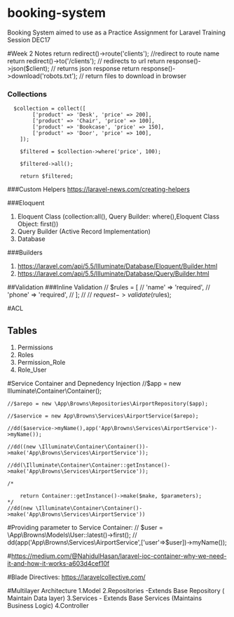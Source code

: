 # booking-system
Booking System aimed to use as a Practice Assignment for Laravel Training Session DEC17


#Week 2 Notes
return redirect()->route('clients'); //redirect to route name
return redirect()->to('/clients'); // redirects to url
return response()->json($client); // returns json response
return response()->download('robots.txt'); // return files to download in browser


### Collections
      $collection = collect([
            ['product' => 'Desk', 'price' => 200],
            ['product' => 'Chair', 'price' => 100],
            ['product' => 'Bookcase', 'price' => 150],
            ['product' => 'Door', 'price' => 100],
        ]);

        $filtered = $collection->where('price', 100);

        $filtered->all();

        return $filtered;
        
###Custom Helpers
https://laravel-news.com/creating-helpers


###Eloquent
1. Eloquent Class  (collection:all(), Query Builder: where(),Eloquent Class Object: first())
2. Query Builder (Active Record Implementation)
3. Database

###Builders
1. https://laravel.com/api/5.5/Illuminate/Database/Eloquent/Builder.html
2. https://laravel.com/api/5.5/Illuminate/Database/Query/Builder.html

##Validation
###Inline Validation
//        $rules = [
//            'name' => 'required',
//            'phone' => 'required',
//        ];
//
//        $request->validate($rules);


#ACL 
## Tables
1. Permissions
2. Roles
3. Permission_Role
4. Role_User

#Service Container and Depnedency Injection
    //$app = new Illuminate\Container\Container();

    //$arepo = new \App\Browns\Repositories\AirportRepository($app);

    //$aservice = new App\Browns\Services\AirportService($arepo);

    //dd($aservice->myName(),app('App\Browns\Services\AirportService')->myName());

    //dd((new \Illuminate\Container\Container())->make('App\Browns\Services\AirportService'));

    //dd(\Illuminate\Container\Container::getInstance()->make('App\Browns\Services\AirportService'));

    /*

        return Container::getInstance()->make($make, $parameters);
    */
    //dd(new \Illuminate\Container\Container()->make('App\Browns\Services\AirportService'))
    
#Providing parameter to Service Container:
  // $user = \App\Browns\Models\User::latest()->first();
  //  dd(app('App\Browns\Services\AirportService',['user'=>$user])->myName());
  
#https://medium.com/@NahidulHasan/laravel-ioc-container-why-we-need-it-and-how-it-works-a603d4cef10f    


#Blade Directives:
https://laravelcollective.com/

#Multilayer Architecture
1.Model 
   2.Repositories -Extends Base Repository ( Maintain Data layer)
   3.Services - Extends Base Services (Maintains Business Logic)
4.Controller 